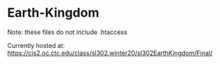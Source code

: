 # Earth-Kingdom
Note: these files do not include .htaccess

Currently hosted at:
https://cis2.oc.ctc.edu/class/sl302.winter20/sl302EarthKingdom/Final/
